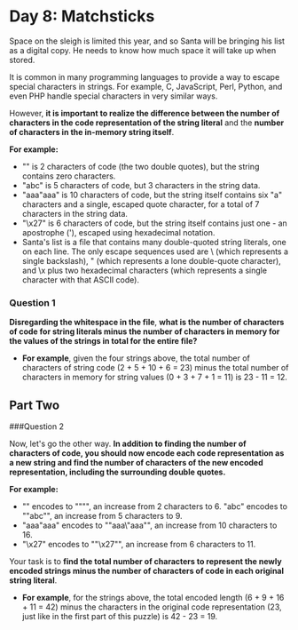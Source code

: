 #  Day 8: Matchsticks 

Space on the sleigh is limited this year, and so Santa will be bringing his list as a digital copy. He needs to know how much space it will take up when stored.

It is common in many programming languages to provide a way to escape special characters in strings. For example, C, JavaScript, Perl, Python, and even PHP handle special characters in very similar ways.

However, **it is important to realize the difference between the number of characters in the code representation of the string literal** and the **number of characters in the in-memory string itself**.

**For example:**

* "" is 2 characters of code (the two double quotes), but the string contains zero characters.
* "abc" is 5 characters of code, but 3 characters in the string data.
* "aaa\"aaa" is 10 characters of code, but the string itself contains six "a" characters and a single, escaped quote character, for a total of 7 characters in the string data.
* "\x27" is 6 characters of code, but the string itself contains just one - an apostrophe ('), escaped using hexadecimal notation.
* Santa's list is a file that contains many double-quoted string literals, one on each line. The only escape sequences used are \\ (which represents a single backslash), \" (which represents a lone double-quote character), and \x plus two hexadecimal characters (which represents a single character with that ASCII code).

### Question 1
**Disregarding the whitespace in the file**, **what is the number of characters of code for string literals minus the number of characters in memory for the values of the strings in total for the entire file?**

* **For example**, given the four strings above, the total number of characters of string code (2 + 5 + 10 + 6 = 23) minus the total number of characters in memory for string values (0 + 3 + 7 + 1 = 11) is 23 - 11 = 12.

## Part Two

###Question 2

Now, let's go the other way. **In addition to finding the number of characters of code, you should now encode each code representation as a new string and find the number of characters of the new encoded representation, including the surrounding double quotes.**

**For example:**

* "" encodes to "\"\"", an increase from 2 characters to 6.
"abc" encodes to "\"abc\"", an increase from 5 characters to 9.
* "aaa\"aaa" encodes to "\"aaa\\\"aaa\"", an increase from 10 characters to 16.
* "\x27" encodes to "\"\\x27\"", an increase from 6 characters to 11.
  
Your task is to **find the total number of characters to represent the newly encoded strings minus the number of characters of code in each original string literal**.

* **For example**, for the strings above, the total encoded length (6 + 9 + 16 + 11 = 42) minus the characters in the original code representation (23, just like in the first part of this puzzle) is 42 - 23 = 19.